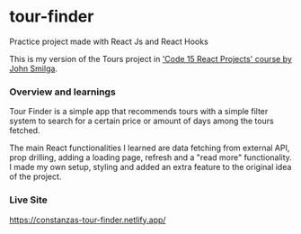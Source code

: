 # tour-finder
Practice project made with React Js and React Hooks

This is my version of the Tours project in ['Code 15 React Projects' course by John Smilga](https://youtu.be/a_7Z7C_JCyo).

### Overview and learnings
Tour Finder is a simple app that recommends tours with a simple filter system to search for a certain price or amount of days among the tours fetched.

The main React functionalities I learned are data fetching from external API, prop drilling, adding a loading page, refresh and a "read more" functionality. I made my own setup, styling and added an extra feature to the original idea of the project. 

### Live Site
https://constanzas-tour-finder.netlify.app/



